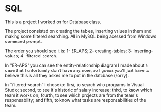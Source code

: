 # SQL
This is a project I worked on for Database class.

The project consisted on creating the tables, inserting values in them and making some filtered searching.
All in MySQL being acessed from Windows command prompt.

The order you should see it is:
1- ER_APS;
2- creating-tables;
3- inserting-values;
4- filtered-search.

In "ER-APS" you can see the entity-relationship diagram I made about a case that I unfortunely don't have anymore,
so I guess you'll just have to believe this is all they asked me to put in the database (sorry).

In "filtered-search" I chose to:
first, to search who programs in Visual Studio;
second, to see it's historic of salary increase;
third, to know which team it works on;
fourth, to see which projects are from the team's responsability;
and fifth, to know what tasks are responsabilities of the team.
